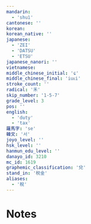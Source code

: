 ```yaml
---
mandarin:
  - 'shuì'
cantonese: ''
korean:
korean_native: ''
japanese:
  - 'ZEI'
  - 'DATSU'
  - 'ETSU'
japanese_nanori: ''
vietnamese:
middle_chinese_initial: 'ɕ'
middle_chinese_final: 'iuᴇi'
stroke_count: ''
radical: '禾'
skip_number: '1-5-7'
grade_level: 3
pos: ''
english:
  - 'duty'
  - 'tax'
羅馬字: 'se'
韓文: '서'
joyo_level: ''
hsk_level: ''
hanmun_edu_level: ''
danayo_id: 3210
mc_id: 1619
graphemic_classification: '兌'
stand_in: '税金'
aliases:
  - '稅'
---
```


# Notes

